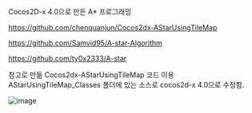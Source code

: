 Cocos2D-x 4.0으로 만든 A* 프로그래밍

https://github.com/chenquanjun/Cocos2dx-AStarUsingTileMap

https://github.com/Samvid95/A-star-Algorithm

https://github.com/ty0x2333/A-star

참고로 만듦
Cocos2dx-AStarUsingTileMap 코드 이용
AStarUsingTileMap_Classes 폴더에 있는 소스로 cocos2d-x 4.0으로 수정함.

![image](https://github.com/neojijon/AStar/assets/1780556/f8aca4e6-e528-438b-a2a6-567d8879f477)
